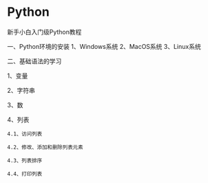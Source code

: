 # Python
新手小白入门级Python教程

一、Python环境的安装
1、Windows系统
2、MacOS系统
3、Linux系统

二、基础语法的学习

1、变量

2、字符串

3、数

4、列表

    4.1、访问列表

    4.2、修改、添加和删除列表元素

    4.3、列表排序

    4.4、打印列表
    

